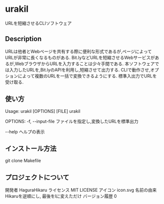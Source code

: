 # urakil
URLを短縮させるCLIソフトウェア

## Description
URLは他者とWebページを共有する際に便利な形式であるが,ページによってURLが非常に長くなるものがある.
Bit.lyなどURLを短縮させるWebサービスがあるが,WebブラウザからURLを入力することは少々手間である.
本ソフトウェアでは入力したURLを,Bit.lyのAPIを利用し,短縮させて出力する.
CLIで動作させ,オプションによって複数のURLを一括で変換できるようにする.
標準入出力でURLを受け取る.

## 使い方
Usage: 
    urakil [OPTIONS] [FILE] 
    urakil <SUBCOMMAND> 

OPTIONS: 
  -f, --input-file 
      ファイルを指定し,変換したURLを標準出力 
   
  --help 
      ヘルプの表示 
 
## インストール方法 
  git clone 
  Makefile 

## プロジェクトについて
  開発者 HaguraHikaru 
  ライセンス MIT LICENSE 
  アイコン icon.svg 
  名前の由来 Hikaruを逆順にし, 最後をlに変えただけ 
  バージョン履歴 0 

